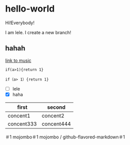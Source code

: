# hello-world
Hi!Everybody!

I am lele. I create a new branch!

## hahah

[link to music](https://music.163.com/)

    if(a>1){return 1}
```
if（a> 1）{return 1}
```
- [ ] lele
- [x] haha

first|second
-----|------
concent1|concent2
concent333|concent444

＃1 
mojombo＃1 
mojombo / github-flavored-markdown＃1

